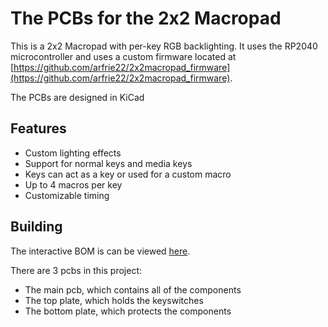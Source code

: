 # The PCBs for the 2x2 Macropad

This is a 2x2 Macropad with per-key RGB backlighting. It uses the RP2040 microcontroller and uses a custom firmware located at [https://github.com/arfrie22/2x2macropad_firmware](https://github.com/arfrie22/2x2macropad_firmware).

The PCBs are designed in KiCad

## Features

- Custom lighting effects
- Support for normal keys and media keys
- Keys can act as a key or used for a custom macro
- Up to 4 macros per key
- Customizable timing

## Building

The interactive BOM is can be viewed [here](https://htmlpreview.github.io/?https://github.com/arfrie22/2x2macropad_pcbs/tree/main/pcb/bom/ibom.html).

There are 3 pcbs in this project:

- The main pcb, which contains all of the components
- The top plate, which holds the keyswitches
- The bottom plate, which protects the components